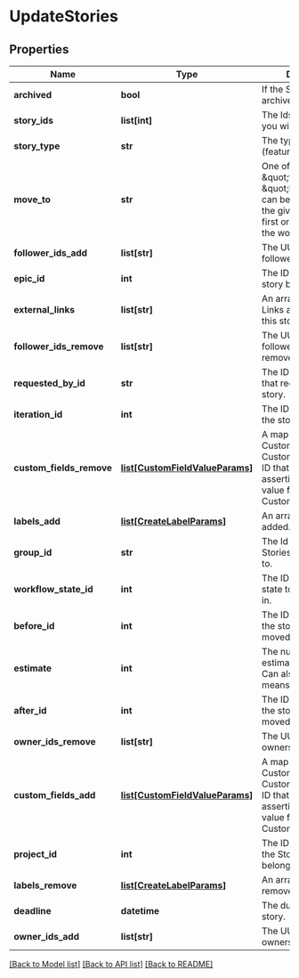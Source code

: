 # UpdateStories

## Properties
Name | Type | Description | Notes
------------ | ------------- | ------------- | -------------
**archived** | **bool** | If the Stories should be archived or not. | [optional] 
**story_ids** | **list[int]** | The Ids of the Stories you wish to update. | 
**story_type** | **str** | The type of story (feature, bug, chore). | [optional] 
**move_to** | **str** | One of \&quot;first\&quot; or \&quot;last\&quot;. This can be used to move the given story to the first or last position in the workflow state. | [optional] 
**follower_ids_add** | **list[str]** | The UUIDs of the new followers to be added. | [optional] 
**epic_id** | **int** | The ID of the epic the story belongs to. | [optional] 
**external_links** | **list[str]** | An array of External Links associated with this story. | [optional] 
**follower_ids_remove** | **list[str]** | The UUIDs of the followers to be removed. | [optional] 
**requested_by_id** | **str** | The ID of the member that requested the story. | [optional] 
**iteration_id** | **int** | The ID of the iteration the story belongs to. | [optional] 
**custom_fields_remove** | [**list[CustomFieldValueParams]**](CustomFieldValueParams.md) | A map specifying a CustomField ID and CustomFieldEnumValue ID that represents an assertion of some value for a CustomField. | [optional] 
**labels_add** | [**list[CreateLabelParams]**](CreateLabelParams.md) | An array of labels to be added. | [optional] 
**group_id** | **str** | The Id of the Group the Stories should belong to. | [optional] 
**workflow_state_id** | **int** | The ID of the workflow state to put the stories in. | [optional] 
**before_id** | **int** | The ID of the story that the stories are to be moved before. | [optional] 
**estimate** | **int** | The numeric point estimate of the story. Can also be null, which means unestimated. | [optional] 
**after_id** | **int** | The ID of the story that the stories are to be moved below. | [optional] 
**owner_ids_remove** | **list[str]** | The UUIDs of the owners to be removed. | [optional] 
**custom_fields_add** | [**list[CustomFieldValueParams]**](CustomFieldValueParams.md) | A map specifying a CustomField ID and CustomFieldEnumValue ID that represents an assertion of some value for a CustomField. | [optional] 
**project_id** | **int** | The ID of the Project the Stories should belong to. | [optional] 
**labels_remove** | [**list[CreateLabelParams]**](CreateLabelParams.md) | An array of labels to be removed. | [optional] 
**deadline** | **datetime** | The due date of the story. | [optional] 
**owner_ids_add** | **list[str]** | The UUIDs of the new owners to be added. | [optional] 

[[Back to Model list]](../README.md#documentation-for-models) [[Back to API list]](../README.md#documentation-for-api-endpoints) [[Back to README]](../README.md)

